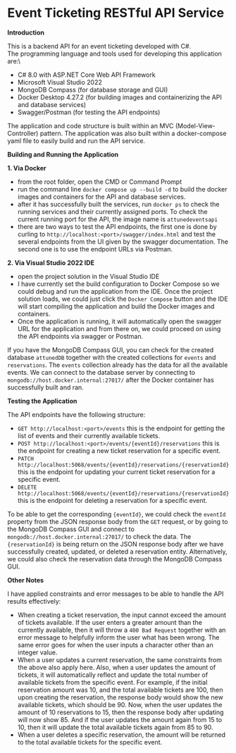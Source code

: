 # Event Ticketing RESTful API Service

**Introduction**

This is a backend API for an event ticketing developed with C#.\
The programming language and tools used for developing this application are:\
- C# 8.0 with ASP.NET Core Web API Framework
- Microsoft Visual Studio 2022
- MongoDB Compass (for database storage and GUI)
- Docker Desktop 4.27.2 (for building images and containerizing the API and database services)
- Swagger/Postman (for testing the API endpoints)

The application and code structure is built within an MVC (Model-View-Controller) pattern. The application was also built within a docker-compose yaml file to easily build and run the API service.

**Building and Running the Application**

**1. Via Docker**
- from the root folder, open the CMD or Command Prompt 
- run the command line `docker compose up --build -d` to build the docker images and containers for the API and database services.
- after it has successfully built the services, run `docker ps` to check the running services and their currently assigned ports. To check the current running port for the API, the image name is `attunedeventsapi`
- there are two ways to test the API endpoints, the first one is done by curling to `http://localhost:<port>/swagger/index.html` and test the several endpoints from the UI given by the swagger documentation. The second one is to use the endpoint URLs via Postman.

**2. Via Visual Studio 2022 IDE**
- open the project solution in the Visual Studio IDE
- I have currently set the build configuration to Docker Compose so we could debug and run the application from the IDE. Once the project solution loads, we could just click the `Docker Compose` button and the IDE will start compiling the application and build the Docker images and containers.
- Once the application is running, it will automatically open the swagger URL for the application and from there on, we could proceed on using the API endpoints via swagger or Postman.

If you have the MongoDB Compass GUI, you can check for the created database `attunedDB` together with the created collections for `events` and `reservations`. The `events` collection already has the data for all the available events. We can connect to the database server by connecting to `mongodb://host.docker.internal:27017/` after the Docker container has successfully built and ran.

**Testing the Application**

The API endpoints have the following structure:
- `GET http://localhost:<port>/events` this is the endpoint for getting the list of events and their currently available tickets.
- `POST http://localhost:<port>/events/{eventId}/reservations` this is the endpoint for creating a new ticket reservation for a specific event.
- `PATCH http://localhost:5068/events/{eventId}/reservations/{reservationId}` this is the endpoint for updating your current ticket reservation for a specific event.
- `DELETE http://localhost:5068/events/{eventId}/reservations/{reservationId}` this is the endpoint for deleting a reservation for a specific event.

To be able to get the corresponding `{eventId}`, we could check the `eventId` property from the JSON response body from the `GET` request, or by going to the MongoDB Compass GUI and connect to `mongodb://host.docker.internal:27017/` to check the data. The `{reservationId}` is being return on the JSON response body after we have successfully created, updated, or deleted a reservation entity. Alternatively, we could also check the reservation data through the MongoDB Compass GUI.

**Other Notes**

I have applied constraints and error messages to be able to handle the API results effectively:
- When creating a ticket reservation, the input cannot exceed the amount of tickets available. If the user enters a greater amount than the currently available, then it will throw a `400 Bad Request` together with an error message to helpfully inform the user what has been wrong. The same error goes for when the user inputs a character other than an integer value.
-  When a user updates a current reservation, the same constraints from the above also apply here. Also, when a user updates the amount of tickets, it will automatically reflect and update the total number of available tickets from the specific event. For example, if the initial reservation amount was 10, and the total available tickets are 100, then upon creating the reservation, the response body would show the new available tickets, which should be 90. Now, when the user updates the amount of 10 reservations to 15, then the response body after updating will now show 85. And if the user updates the amount again from 15 to 10, then it will update the total available tickets again from 85 to 90.
- When a user deletes a specific reservation, the amount will be returned to the total available tickets for the specific event.